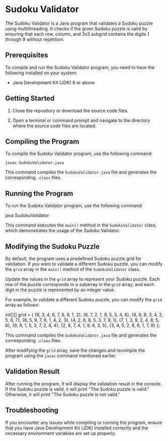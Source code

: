 # Sudoku Validator

The Sudoku Validator is a Java program that validates a Sudoku puzzle using multithreading. It checks if the given Sudoku puzzle is valid by ensuring that each row, column, and 3x3 subgrid contains the digits 1 through 9 without repetition.

## Prerequisites

To compile and run the Sudoku Validator program, you need to have the following installed on your system:

- Java Development Kit (JDK) 8 or above

## Getting Started

1. Clone the repository or download the source code files.

2. Open a terminal or command prompt and navigate to the directory where the source code files are located.

## Compiling the Program

To compile the Sudoku Validator program, use the following command:

`javac SudokuValidator.java`

This command compiles the `SudokuValidator.java` file and generates the corresponding `.class` files.

## Running the Program

To run the Sudoku Validator program, use the following command:

java SudokuValidator

This command executes the `main()` method in the `SudokuValidator` class, which demonstrates the usage of the Sudoku Validator.

## Modifying the Sudoku Puzzle

By default, the program uses a predefined Sudoku puzzle grid for validation. If you want to validate a different Sudoku puzzle, you can modify the `grid` array in the `main()` method of the `SudokuValidator` class.

Update the values in the `grid` array to represent your Sudoku puzzle. Each row of the puzzle corresponds to a subarray in the `grid` array, and each digit in the puzzle is represented by an integer value.

For example, to validate a different Sudoku puzzle, you can modify the `grid` array as follows:

int[][] grid = {
    {6, 3, 4, 6, 7, 8, 9, 1, 2},
    {6, 7, 2, 1, 9, 5, 3, 4, 8},
    {8, 9, 8, 3, 4, 2, 5, 6, 7},
    {8, 5, 9, 7, 6, 1, 4, 2, 3},
    {4, 2, 6, 8, 5, 3, 7, 9, 1},
    {7, 1, 3, 9, 2, 4, 8, 5, 6},
    {9, 6, 1, 5, 3, 7, 2, 8, 4},
    {2, 8, 7, 4, 1, 9, 6, 3, 5},
    {3, 4, 5, 2, 8, 6, 1, 7, 9}
};

This command compiles the `SudokuValidator.java` file and generates the corresponding `.class` files.

After modifying the `grid` array, save the changes and recompile the program using the `javac` command mentioned earlier.

## Validation Result

After running the program, it will display the validation result in the console. If the Sudoku puzzle is valid, it will print "The Sudoku puzzle is valid." Otherwise, it will print "The Sudoku puzzle is not valid."

## Troubleshooting

If you encounter any issues while compiling or running the program, ensure that you have Java Development Kit (JDK) installed correctly and the necessary environment variables are set up properly.

